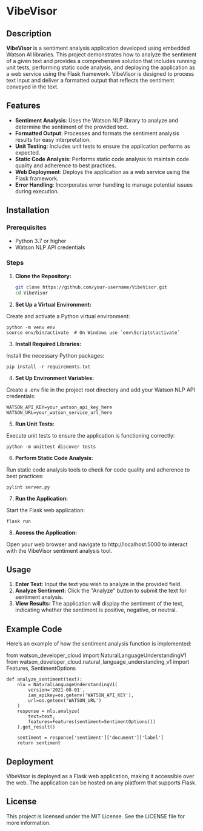# VibeVisor

## Description
**VibeVisor** is a sentiment analysis application developed using embedded Watson AI libraries. This project demonstrates how to analyze the sentiment of a given text and provides a comprehensive solution that includes running unit tests, performing static code analysis, and deploying the application as a web service using the Flask framework. VibeVisor is designed to process text input and deliver a formatted output that reflects the sentiment conveyed in the text.

## Features
- **Sentiment Analysis**: Uses the Watson NLP library to analyze and determine the sentiment of the provided text.
- **Formatted Output**: Processes and formats the sentiment analysis results for easy interpretation.
- **Unit Testing**: Includes unit tests to ensure the application performs as expected.
- **Static Code Analysis**: Performs static code analysis to maintain code quality and adherence to best practices.
- **Web Deployment**: Deploys the application as a web service using the Flask framework.
- **Error Handling**: Incorporates error handling to manage potential issues during execution.

## Installation

### Prerequisites
- Python 3.7 or higher
- Watson NLP API credentials

### Steps
1. **Clone the Repository:**
   ```bash
   git clone https://github.com/your-username/VibeVisor.git
   cd VibeVisor

2. **Set Up a Virtual Environment:**

Create and activate a Python virtual environment:

    python -m venv env
    source env/bin/activate  # On Windows use `env\Scripts\activate`

3. **Install Required Libraries:**

Install the necessary Python packages:

    pip install -r requirements.txt

4. **Set Up Environment Variables:**

Create a .env file in the project root directory and add your Watson NLP API credentials:

    WATSON_API_KEY=your_watson_api_key_here
    WATSON_URL=your_watson_service_url_here

5. **Run Unit Tests:**

Execute unit tests to ensure the application is functioning correctly:

    python -m unittest discover tests

6. **Perform Static Code Analysis:**

Run static code analysis tools to check for code quality and adherence to best practices:

    pylint server.py

7. **Run the Application:**

Start the Flask web application:

    flask run

8. **Access the Application:**

Open your web browser and navigate to http://localhost:5000 to interact with the VibeVisor sentiment analysis tool.

## Usage

1. **Enter Text:** Input the text you wish to analyze in the provided field.
2. **Analyze Sentiment:** Click the "Analyze" button to submit the text for sentiment analysis.
3. **View Results:** The application will display the sentiment of the text, indicating whether the sentiment is positive, negative, or neutral.

## Example Code

Here’s an example of how the sentiment analysis function is implemented:

from watson_developer_cloud import NaturalLanguageUnderstandingV1
from watson_developer_cloud.natural_language_understanding_v1 import Features, SentimentOptions

    def analyze_sentiment(text):
        nlu = NaturalLanguageUnderstandingV1(
            version='2021-08-01',
            iam_apikey=os.getenv('WATSON_API_KEY'),
            url=os.getenv('WATSON_URL')
        )
        response = nlu.analyze(
            text=text,
            features=Features(sentiment=SentimentOptions())
        ).get_result()
        
        sentiment = response['sentiment']['document']['label']
        return sentiment

## Deployment

VibeVisor is deployed as a Flask web application, making it accessible over the web. The application can be hosted on any platform that supports Flask.


## License
This project is licensed under the MIT License. See the LICENSE file for more information.
